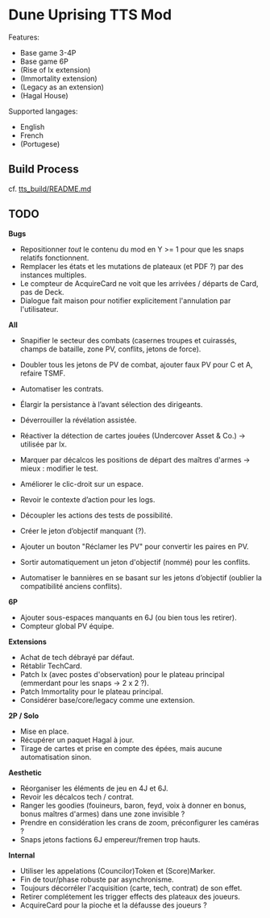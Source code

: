 # Dune Uprising TTS Mod

Features:

- Base game 3-4P
- Base game 6P
- (Rise of Ix extension)
- (Immortality extension)
- (Legacy as an extension)
- (Hagal House)

Supported langages:

- English
- French
- (Portugese)

## Build Process

cf. [tts_build/README.md](tts_build/README.md)

## TODO

__Bugs__

- Repositionner *tout* le contenu du mod en Y >= 1 pour que les snaps relatifs fonctionnent.
- Remplacer les états et les mutations de plateaux (et PDF ?) par des instances multiples.
- Le compteur de AcquireCard ne voit que les arrivées / départs de Card, pas de Deck.
- Dialogue fait maison pour notifier explicitement l'annulation par l'utilisateur.

__All__

- Snapifier le secteur des combats (casernes troupes et cuirassés, champs de bataille, zone PV, conflits, jetons de force).
- Doubler tous les jetons de PV de combat, ajouter faux PV pour C et A, refaire TSMF.
- Automatiser les contrats.
- Élargir la persistance à l’avant sélection des dirigeants.
- Déverrouiller la révélation assistée.
- Réactiver la détection de cartes jouées (Undercover Asset & Co.) -> utilisée par Ix.
- Marquer par décalcos les positions de départ des maîtres d'armes -> mieux : modifier le test.

- Améliorer le clic-droit sur un espace.
- Revoir le contexte d’action pour les logs.
- Découpler les actions des tests de possibilité.

- Créer le jeton d’objectif manquant (?).
- Ajouter un bouton "Réclamer les PV" pour convertir les paires en PV.
- Sortir automatiquement un jeton d'objectif (nommé) pour les conflits.
- Automatiser le bannières en se basant sur les jetons d’objectif (oublier la compatibilité anciens conflits).

__6P__

- Ajouter sous-espaces manquants en 6J (ou bien tous les retirer).
- Compteur global PV équipe.

__Extensions__

- Achat de tech débrayé par défaut.
- Rétablir TechCard.
- Patch Ix (avec postes d'observation) pour le plateau principal (emmerdant pour les snaps -> 2 x 2 ?).
- Patch Immortality pour le plateau principal.
- Considérer base/core/legacy comme une extension.

__2P / Solo__

- Mise en place.
- Récupérer un paquet Hagal à jour.
- Tirage de cartes et prise en compte des épées, mais aucune automatisation sinon.

__Aesthetic__

- Réorganiser les éléments de jeu en 4J et 6J.
- Revoir les décalcos tech / contrat.
- Ranger les goodies (fouineurs, baron, feyd, voix à donner en bonus, bonus maîtres d'armes) dans une zone invisible ?
- Prendre en considération les crans de zoom, préconfigurer les caméras ?
- Snaps jetons factions 6J empereur/fremen trop hauts.

__Internal__

- Utiliser les appelations (Councilor)Token et (Score)Marker.
- Fin de tour/phase robuste par asynchronisme.
- Toujours décorréler l'acquisition (carte, tech, contrat) de son effet.
- Retirer complétement les trigger effects des plateaux des joueurs.
- AcquireCard pour la pioche et la défausse des joueurs ?
